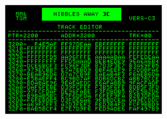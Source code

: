 <div align="center">
<img src="giphy.gif"  frameBorder="0" class="giphy-embed" allowFullScreen></img>
</div>
